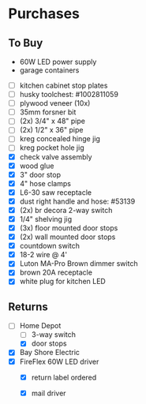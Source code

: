 # Purchases

## To Buy

- 60W LED power supply
- garage containers
- [ ] kitchen cabinet stop plates
- [ ] husky toolchest: #1002811059
- [ ] plywood veneer (10x)
- [ ] 35mm forsner bit
- [ ] (2x) 3/4" x 48" pipe
- [ ] (2x) 1/2" x 36" pipe
- [ ] kreg concealed hinge jig
- [ ] kreg pocket hole jig
- [x] check valve assembly
- [x] wood glue
- [x] 3" door stop
- [x] 4" hose clamps
- [x] L6-30 saw receptacle
- [x] dust right handle and hose: #53139
- [x] (2x) br decora 2-way switch
- [x] 1/4" shelving jig
- [x] (3x) floor mounted door stops
- [x] (2x) wall mounted door stops
- [x] countdown switch
- [x] 18-2 wire @ 4'
- [x] Luton MA-Pro Brown dimmer switch
- [x] brown 20A receptacle
- [x] white plug for kitchen LED

## Returns

- [ ] Home Depot
  - [ ] 3-way switch
  - [x] door stops
- [x] Bay Shore Electric
- [x] FireFlex 60W LED driver
  - [x] return label ordered
  - [x] mail driver


